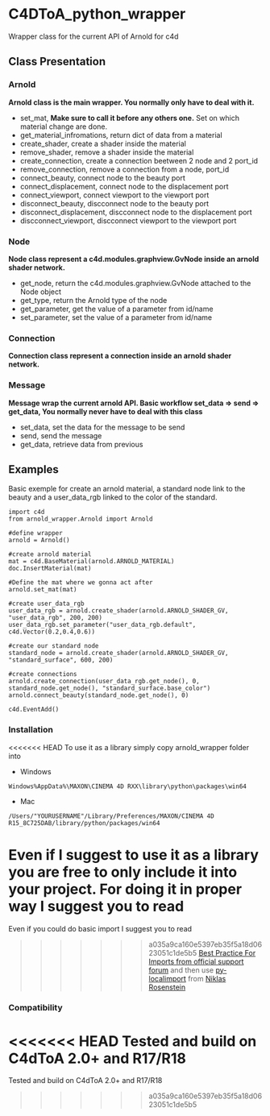 # C4DToA_python_wrapper
Wrapper class for the current API of Arnold for c4d

## Class Presentation

### Arnold
**Arnold class is the main wrapper. You normally only have to deal with it.**
- set_mat, **Make sure to call it before any others one.** Set on which material change are done.
- get_material_infromations, return dict of data from a material
- create_shader, create a shader inside the material
- remove_shader, remove a shader inside the material
- create_connection, create a connection beetween 2 node and 2 port_id
- remove_connection, remove a connection from a node, port_id
- connect_beauty, connect node to the beauty port
- connect_displacement, connect node to the displacement port
- connect_viewport, connect viewport to the viewport port
- disconnect_beauty, discconnect node to the beauty port
- disconnect_displacement, discconnect node to the displacement port
- discconnect_viewport, discconnect viewport to the viewport port

### Node
**Node class represent a c4d.modules.graphview.GvNode inside an arnold shader network.**
- get_node, return the c4d.modules.graphview.GvNode attached to the Node object
- get_type, return the Arnold type of the node
- get_parameter, get the value of a parameter from id/name
- set_parameter, set the value of a parameter from id/name

### Connection
**Connection class represent a connection inside an arnold shader network.**

### Message
**Message wrap the current arnold API. Basic workflow set_data => send => get_data, You normally never have to deal with this class**
- set_data, set the data for the message to be send
- send, send the message
- get_data, retrieve data from previous

## Examples
Basic exemple for create an arnold material, a standard node link to the beauty and a user_data_rgb linked to the color of the standard.
```
import c4d
from arnold_wrapper.Arnold import Arnold

#define wrapper
arnold = Arnold()

#create arnold material
mat = c4d.BaseMaterial(arnold.ARNOLD_MATERIAL)
doc.InsertMaterial(mat)

#Define the mat where we gonna act after
arnold.set_mat(mat)

#create user_data_rgb
user_data_rgb = arnold.create_shader(arnold.ARNOLD_SHADER_GV, "user_data_rgb", 200, 200)
user_data_rgb.set_parameter("user_data_rgb.default", c4d.Vector(0.2,0.4,0.6))

#create our standard node
standard_node = arnold.create_shader(arnold.ARNOLD_SHADER_GV, "standard_surface", 600, 200)

#create connections
arnold.create_connection(user_data_rgb.get_node(), 0, standard_node.get_node(), "standard_surface.base_color")
arnold.connect_beauty(standard_node.get_node(), 0)

c4d.EventAdd()
```

### Installation
<<<<<<< HEAD
To use it as a library simply copy arnold_wrapper folder into
- Windows
```
Windows%AppData%\MAXON\CINEMA 4D RXX\library\python\packages\win64
```
- Mac
```
/Users/"YOURUSERNAME"/Library/Preferences/MAXON/CINEMA 4D R15_8C725DAB/library/python/packages/win64
```

Even if I suggest to use it as a library you are free to only include it into your project. For doing it in proper way I suggest you to read
=======
Even if you could do basic import I suggest you to read 
>>>>>>> a035a9ca160e5397eb35f5a18d0623051c1de5b5
[Best Practice For Imports from official support forum](http://www.plugincafe.com/forum/forum_posts.asp?TID=10727)
and then use 
[py-localimport](https://gist.github.com/NiklasRosenstein/f5690d8f36bbdc8e5556) from [Niklas Rosenstein](https://github.com/NiklasRosenstein)

### Compatibility
<<<<<<< HEAD
Tested and build on C4dToA 2.0+ and R17/R18
=======
Tested and build on C4dToA 2.0+ and R17/R18
>>>>>>> a035a9ca160e5397eb35f5a18d0623051c1de5b5

